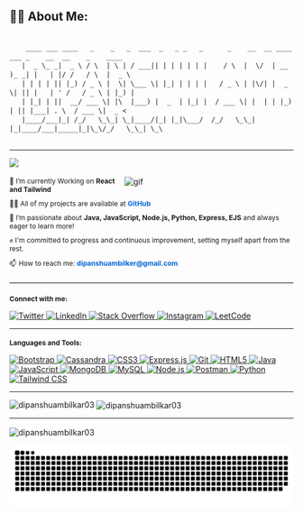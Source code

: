 ## 👨‍💻 About Me:
<pre>
<code>
    ____ ___ ____   _    _   _  ___  _   _ _   _      _    __  __ ____ ___ _    __  __    _    ____ 
   |  _ \_ _|  _ \ / \  | \ | / ___|| | | | | | |    / \  |  \/  | __ )_ _| |   | |/ /   / \  |  _ \
   | | | | || |_) / _ \ |  \| \___ \| |_| | | | |   / _ \ | |\/| |  _ \| || |   | ' /   / _ \ | |_) |
   | |_| | ||  __/ ___ \| |\  |___) |  _  | |_| |  / ___ \| |  | | |_) | || |___| . \  / ___ \|  _ <
   |____/___|_| /_/   \_\_| \_|____/|_| |_|\___/  /_/   \_\_|  |_|____/___|_____|_|\_\/_/   \_\_| \_\
</code>
</pre>
<hr>

[![](https://visitcount.itsvg.in/api?id=dipanshuambilkar03&icon=0&color=0)](https://visitcount.itsvg.in)

<img align="right" alt="gif" width="300" src="https://media0.giphy.com/media/v1.Y2lkPTc5MGI3NjExdHpkOG9ubGQzNXAzN3V1N3R5cWVtMjhveGFxYjJ1YjZoZ2sxYXpwMiZlcD12MV9pbnRlcm5hbF9naWZfYnlfaWQmY3Q9cw/Ll22OhMLAlVDb8UQWe/giphy.webp">

<ul style="list-style-type: none; padding-left: 0; margin-bottom: 20px;">
  <li style="margin-bottom: 10px; font-size: 12px;">
    🌱 I’m currently Working on <strong>React and Tailwind</strong>
  </li>
  <li style="margin-bottom: 10px; font-size: 12px;">
    👨‍💻 All of my projects are available at 
    <a href="https://github.com/DipanshuAmbilkar03" style="color: #0366d6; text-decoration: none; font-weight: bold;">GitHub</a>
  </li>
  <li style="margin-bottom: 10px; font-size: 12px;">
    🚀 I’m passionate about <strong>Java, JavaScript, Node.js, Python, Express, EJS</strong> and always eager to learn more!
  </li>
  <li style="margin-bottom: 10px; font-size: 12px;">
    ✊ I'm committed to progress and continuous improvement, setting myself apart from the rest.
  </li>
  <li style="margin-bottom: 10px; font-size: 12px;">
    📫 How to reach me: <a href="mailto:dipanshuambilker@gmail.com" style="color: #0366d6; text-decoration: none; font-weight: bold;">dipanshuambilker@gmail.com</a>
  </li>
</ul>

<hr style="border: none; border-top: 2px solid #e1e4e8; margin-top: 20px; margin-bottom: 20px;">

<h3 align="left" style="font-size: 12px;">Connect with me:</h3>
<p align="left">
  <a href="https://twitter.com/dipanshuam33955" target="blank">
    <img src="https://img.shields.io/badge/Twitter-dipanshuam33955?logo=twitter&logoColor=white&style=for-the-badge&labelColor=1DA1F2&color=1DA1F2" alt="Twitter" />
  </a>
  <a href="https://linkedin.com/in/dipanshuambilkar" target="blank">
    <img src="https://img.shields.io/badge/LinkedIn-dipanshuambilkar?logo=linkedin&logoColor=white&style=for-the-badge&labelColor=0077B5&color=0077B5" alt="LinkedIn" />
  </a>
  <a href="https://stackoverflow.com/users/dipanshu ambilkar" target="blank">
    <img src="https://img.shields.io/badge/Stack_Overflow-dipanshu_ambilkar?logo=stackoverflow&logoColor=white&style=for-the-badge&labelColor=F48024&color=F48024" alt="Stack Overflow" />
  </a>
  <a href="https://instagram.com/dipanshu_ambilkar_0312" target="blank">
    <img src="https://img.shields.io/badge/Instagram-dipanshu_ambilkar_0312?logo=instagram&logoColor=white&style=for-the-badge&labelColor=E4405F&color=E4405F" alt="Instagram" />
  </a>
  <a href="https://www.leetcode.com/onyx_stranglar" target="blank">
    <img src="https://img.shields.io/badge/LeetCode-onyx_stranglar?logo=leetcode&logoColor=white&style=for-the-badge&labelColor=FFA116&color=FFA116" alt="LeetCode" />
  </a>
</p>

<hr>
<h3 align="left" style="font-size: 12px;">Languages and Tools:</h3>
<p align="left">
  <a href="https://getbootstrap.com" target="_blank" rel="noreferrer">
    <img src="https://img.shields.io/badge/Bootstrap-563D7C?style=for-the-badge&logo=bootstrap&logoColor=white" alt="Bootstrap" />
  </a>
  <a href="https://cassandra.apache.org/" target="_blank" rel="noreferrer">
    <img src="https://img.shields.io/badge/Cassandra-1287B1?style=for-the-badge&logo=apache-cassandra&logoColor=white" alt="Cassandra" />
  </a>
  <a href="https://www.w3schools.com/css/" target="_blank" rel="noreferrer">
    <img src="https://img.shields.io/badge/CSS3-1572B6?style=for-the-badge&logo=css3&logoColor=white" alt="CSS3" />
  </a>
  <a href="https://expressjs.com" target="_blank" rel="noreferrer">
    <img src="https://img.shields.io/badge/Express.js-404D59?style=for-the-badge&logo=express&logoColor=white" alt="Express.js" />
  </a>
  <a href="https://git-scm.com/" target="_blank" rel="noreferrer">
    <img src="https://img.shields.io/badge/Git-F05032?style=for-the-badge&logo=git&logoColor=white" alt="Git" />
  </a>
  <a href="https://www.w3.org/html/" target="_blank" rel="noreferrer">
    <img src="https://img.shields.io/badge/HTML5-E34F26?style=for-the-badge&logo=html5&logoColor=white" alt="HTML5" />
  </a>
  <a href="https://www.java.com" target="_blank" rel="noreferrer">
    <img src="https://img.shields.io/badge/Java-007396?style=for-the-badge&logo=java&logoColor=white" alt="Java" />
  </a>
  <a href="https://developer.mozilla.org/en-US/docs/Web/JavaScript" target="_blank" rel="noreferrer">
    <img src="https://img.shields.io/badge/JavaScript-F7DF1E?style=for-the-badge&logo=javascript&logoColor=black" alt="JavaScript" />
  </a>
  <a href="https://www.mongodb.com/" target="_blank" rel="noreferrer">
    <img src="https://img.shields.io/badge/MongoDB-4EA94B?style=for-the-badge&logo=mongodb&logoColor=white" alt="MongoDB" />
  </a>
  <a href="https://www.mysql.com/" target="_blank" rel="noreferrer">
    <img src="https://img.shields.io/badge/MySQL-4479A1?style=for-the-badge&logo=mysql&logoColor=white" alt="MySQL" />
  </a>
  <a href="https://nodejs.org" target="_blank" rel="noreferrer">
    <img src="https://img.shields.io/badge/Node.js-339933?style=for-the-badge&logo=node-dot-js&logoColor=white" alt="Node.js" />
  </a>
  <a href="https://postman.com" target="_blank" rel="noreferrer">
    <img src="https://img.shields.io/badge/Postman-FF6C37?style=for-the-badge&logo=postman&logoColor=white" alt="Postman" />
  </a>
  <a href="https://www.python.org" target="_blank" rel="noreferrer">
    <img src="https://img.shields.io/badge/Python-3776AB?style=for-the-badge&logo=python&logoColor=white" alt="Python" />
  </a>
  <a href="https://tailwindcss.com/" target="_blank" rel="noreferrer">
    <img src="https://img.shields.io/badge/TailwindCSS-38B2AC?style=for-the-badge&logo=tailwind-css&logoColor=white" alt="Tailwind CSS" />
  </a>
</p>
<hr>

<p><img align="left" src="https://github-readme-stats.vercel.app/api/top-langs?username=dipanshuambilkar03&show_icons=true&locale=en&layout=compact&bg_color=0f0f0f&title_color=ffffff&text_color=ffffff" alt="dipanshuambilkar03" /></p>

<p>&nbsp;<img align="center" src="https://github-readme-stats.vercel.app/api?username=dipanshuambilkar03&show_icons=true&locale=en&bg_color=0f0f0f&title_color=ffffff&text_color=ffffff" alt="dipanshuambilkar03" /></p>
<hr>
<p><img align="center" src="https://github-readme-streak-stats.herokuapp.com/?user=dipanshuambilkar03&background=0f0f0f&stroke=ffffff&ring=ffffff&fire=ffffff&currStreakNum=ffffff&sideNums=ffffff&sideLabels=ffffff&dates=ffffff" alt="dipanshuambilkar03" /></p>

<p><img alt="GitHub Snake" src="https://raw.githubusercontent.com/DipanshuAmbilkar03/DipanshuAmbilkar03/output/github-contribution-grid-snake.svg" /></p>

